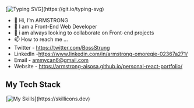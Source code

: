 [![Typing SVG](https://readme-typing-svg.demolab.com/?lines=👋Hi,+Welcome+to+my+Github+Page;)](https://git.io/typing-svg)
- 👋 Hi, I’m ARMSTRONG
- 👀 I am a Front-End Web Developer
- 🌱 i am always looking to collaborate on Front-end projects
- 📫 How to reach me ...
- Twitter - https://twitter.com/BossStrung
- LinkedIn -https://www.linkedin.com/in/armstrong-omoregie-02367a271/
- Email - ammycan6@gmail.com
- Website - https://armstrong-aisosa.github.io/personal-react-portfolio/

<h2>My Tech Stack</h2>

[![My Skills](https://skillicons.dev/icons?i=html,css,js,git,github,react,json,materialui,bootstrap,tailwind,wordpress,figma,)](https://skillicons.dev)
